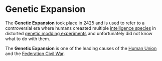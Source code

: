 # Genetic Expansion

The **Genetic Expansion** took place in 2425 and is used to refer to a controversial era where humans creaated multiple [intelligence species](../page_index.md#species) in distorted [genetic modding experiments](../technology/genetic_modification) and unfortunately did not know what to do with them.

The **Genetic Expansion** is one of the leading causes of the [Human Union](human_union_split) and the [Federation Civil War](federation_civil_war).
